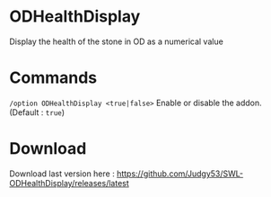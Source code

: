 # ODHealthDisplay
Display the health of the stone in OD as a numerical value

# Commands
`/option ODHealthDisplay <true|false>` Enable or disable the addon. (Default : `true`)

# Download
Download last version here : https://github.com/Judgy53/SWL-ODHealthDisplay/releases/latest